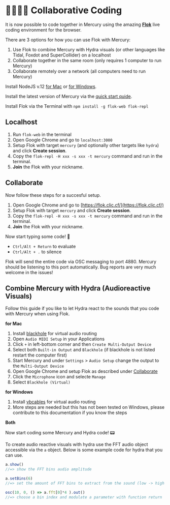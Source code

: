 # 👩‍💻👨‍💻 Collaborative Coding

It is now possible to code together in Mercury using the amazing [**Flok**](https://flok.clic.cf/) live coding environment for the browser. 

There are 3 options for how you can use Flok with Mercury:
1. Use Flok to combine Mercury with Hydra visuals (or other languages like Tidal, Foxdot and SuperCollider) on a localhost
2. Collaborate together in the same room (only requires 1 computer to run Mercury)
3. Collaborate remotely over a network (all computers need to run Mercury)

Install NodeJS v.12 [for Mac](https://nodejs.org/dist/latest-v12.x/node-v12.20.1.pkg) or [for Windows](https://nodejs.org/dist/latest-v12.x/node-v12.20.1-x64.msi).

Install the latest version of Mercury via the [quick start quide](https://github.com/tmhglnd/mercury/blob/master/docs/quick-start.md).

Install Flok via the Terminal with `npm install -g flok-web flok-repl`

## Localhost

1. Run `flok-web` in the terminal
2. Open Google Chrome and go to `localhost:3000`
3. Setup Flok with target `mercury` (and optionally other targets like `hydra`) and click **Create session**.
4. Copy the `flok-repl -H xxx -s xxx -t mercury` command and run in the terminal.
5. **Join** the Flok with your nickname.

## Collaborate

Now follow these steps for a succesful setup.
1. Open Google Chrome and go to [https://flok.clic.cf/](https://flok.clic.cf/)
1. Setup Flok with target `mercury` and click **Create session**.
2. Copy the `flok-repl -H xxx -s xxx -t mercury` command and run in the terminal.
4. **Join** the Flok with your nickname.

Now start typing some code! 🎵

- `Ctrl/Alt + Return` to evaluate
- `Ctrl/Alt + .` to silence

Flok will send the entire code via OSC messaging to port 4880. Mercury should be listening to this port automatically. Bug reports are very much welcome in the issues!

## Combine Mercury with Hydra (Audioreactive Visuals)

Follow this guide if you like to let Hydra react to the sounds that you code with Mercury when using Flok. 

**for Mac**

1. Install [blackhole](https://existential.audio/blackhole/) for virtual audio routing
2. Open `Audio MIDI Setup` in your Applications
3. Click `+` in left-bottom corner and then `Create Multi-Output Device`
4. Select both `Built-in Output` and `Blackhole` (if blackhole is not listed restart the computer first)
5. Start Mercury and under `Settings` > `Audio Setup` change the output to the `Multi-Output Device`
6. Open Google Chrome and setup Flok as described under [Collaborate](#collaborate)
7. Click the `Microphone` icon and selecte `Manage`
8. Select `Blackhole (Virtual)` 

**for Windows**

1. Install [vbcables](https://vb-audio.com/Cable/index.htm) for virtual audio routing
2. More steps are needed but this has not been tested on Windows, please contribute to this documentation if you know the steps

**Both**

Now start coding some Mercury and Hydra code! 📟

To create audio reactive visuals with hydra use the FFT audio object accessible via the `a` object. Below is some example code for hydra that you can use.

```js
a.show() 
//=> show the FFT bins audio amplitude

a.setBins(6)
//=> set the amount of FFT bins to extract from the sound (low -> high frequencies)

osc(10, 0, () => a.fft[0]*4 ).out()
//=> choose a bin index and modulate a parameter with function return
```
